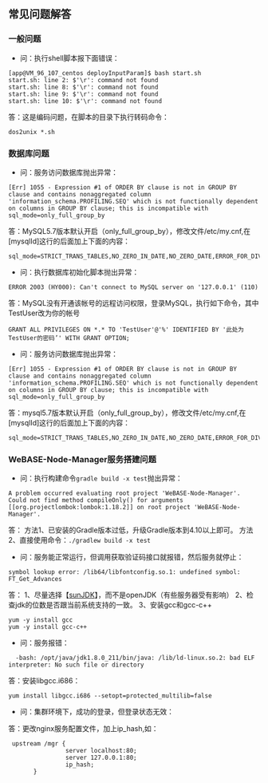 ## 常见问题解答

### 一般问题
* 问：执行shell脚本报下面错误：
```
[app@VM_96_107_centos deployInputParam]$ bash start.sh
start.sh: line 2: $'\r': command not found
start.sh: line 8: $'\r': command not found
start.sh: line 9: $'\r': command not found
start.sh: line 10: $'\r': command not found
```
答：这是编码问题，在脚本的目录下执行转码命令：
```shell
dos2unix *.sh
```


### 数据库问题
* 问：服务访问数据库抛出异常：
```
[Err] 1055 - Expression #1 of ORDER BY clause is not in GROUP BY clause and contains nonaggregated column 'information_schema.PROFILING.SEQ' which is not functionally dependent on columns in GROUP BY clause; this is incompatible with sql_mode=only_full_group_by
```
答：MySQL5.7版本默认开启（only_full_group_by），修改文件/etc/my.cnf,在[mysqlId]这行的后面加上下面的内容：
```
sql_mode=STRICT_TRANS_TABLES,NO_ZERO_IN_DATE,NO_ZERO_DATE,ERROR_FOR_DIVISION_BY_ZERO,NO_AUTO_CREATE_USER,NO_ENGINE_SUBSTITUTION
```

* 问：执行数据库初始化脚本抛出异常：
```
ERROR 2003 (HY000): Can't connect to MySQL server on '127.0.0.1' (110)
```
答：MySQL没有开通该帐号的远程访问权限，登录MySQL，执行如下命令，其中TestUser改为你的帐号
```
GRANT ALL PRIVILEGES ON *.* TO 'TestUser'@'%' IDENTIFIED BY '此处为TestUser的密码’' WITH GRANT OPTION;
```

* 问：服务访问数据库抛出异常：
```
[Err] 1055 - Expression #1 of ORDER BY clause is not in GROUP BY clause and contains nonaggregated column 'information_schema.PROFILING.SEQ' which is not functionally dependent on columns in GROUP BY clause; this is incompatible with sql_mode=only_full_group_by
```
答：mysql5.7版本默认开启（only_full_group_by），修改文件/etc/my.cnf,在[mysqlId]这行的后面加上下面的内容：
```
sql_mode=STRICT_TRANS_TABLES,NO_ZERO_IN_DATE,NO_ZERO_DATE,ERROR_FOR_DIVISION_BY_ZERO,NO_AUTO_CREATE_USER,NO_ENGINE_SUBSTITUTION
```




### WeBASE-Node-Manager服务搭建问题
* 问：执行构建命令`gradle build -x test`抛出异常：
```
A problem occurred evaluating root project 'WeBASE-Node-Manager'.
Could not find method compileOnly() for arguments [[org.projectlombok:lombok:1.18.2]] on root project 'WeBASE-Node-Manager'.
```
答：
方法1、已安装的Gradle版本过低，升级Gradle版本到4.10以上即可。
方法2、直接使用命令：`./gradlew build -x test`


* 问：服务能正常运行，但调用获取验证码接口就报错，然后服务就停止：
```
symbol lookup error: /lib64/libfontconfig.so.1: undefined symbol: FT_Get_Advances
```
答：
1、尽量选择【[sunJDK](https://www.oracle.com/technetwork/java/javase/downloads/jdk8-downloads-2133151.html)】，而不是openJDK（有些服务器受有影响）
2、检查jdk的位数是否跟当前系统支持的一致。
3、安装gcc和gcc-c++

```
yum -y install gcc
yum -y install gcc-c++
```

* 问：服务报错：
```
  -bash: /opt/java/jdk1.8.0_211/bin/java: /lib/ld-linux.so.2: bad ELF interpreter: No such file or directory
```
答：安装libgcc.i686：
```
yum install libgcc.i686 --setopt=protected_multilib=false
```

* 问：集群环境下，成功的登录，但登录状态无效：

答：更改nginx服务配置文件，加上ip_hash,如：

```
 upstream /mgr { 
                server localhost:80; 
                server 127.0.0.1:80;
                ip_hash;
       }
```